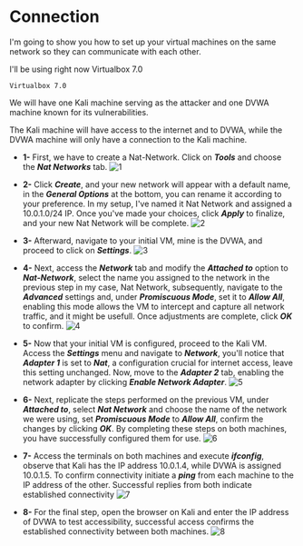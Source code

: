 # Connection 

I'm going to show you how to set up your virtual machines on the same network so they can communicate with each other.

I'll be using right now Virtualbox 7.0

<code>Virtualbox 7.0</code>

We will have one Kali machine serving as the attacker and one DVWA machine known for its vulnerabilities. 

The Kali machine will have access to the internet and to DVWA, while the DVWA machine will only have a connection to the Kali machine.

- **1-** First, we have to create a Nat-Network. Click on ***Tools*** and choose the ***Nat Networks*** tab.
![1](https://github.com/MauricioVigo/Cybersecurity/assets/95547003/dcf2acda-790d-4a4e-9c70-9d94bfc55e6f)


- **2-** Click ***Create***, and your new network will appear with a default name, in the ***General Options*** at the bottom, you can rename it according to your preference.
In my setup, I've named it Nat Network and assigned a 10.0.1.0/24 IP. Once you've made your choices, click ***Apply*** to finalize, and your new Nat Network will be complete.
![2](https://github.com/MauricioVigo/Cybersecurity/assets/95547003/aa11643b-aaad-49d7-a0a1-85ef7989d6d0)


- **3-** Afterward, navigate to your initial VM, mine is the DVWA, and proceed to click on ***Settings***.
![3](https://github.com/MauricioVigo/Cybersecurity/assets/95547003/0e943ff6-22ef-4c7e-8613-a2740da89104)


- **4-** Next, access the ***Network*** tab and modify the ***Attached to*** option to ***Nat-Network***, select the name you assigned to the network in the previous step in my case,
Nat Network, subsequently, navigate to the ***Advanced*** settings and, under ***Promiscuous Mode***, set it to ***Allow All***, enabling this mode allows the VM to intercept and capture all network traffic, and it might be usefull. Once adjustments are complete, click ***OK*** to confirm.
![4](https://github.com/MauricioVigo/Cybersecurity/assets/95547003/12b927f7-44e5-432d-9f33-60cd3f99a8d7)


- **5-** Now that your initial VM is configured, proceed to the Kali VM. Access the ***Settings*** menu and navigate to ***Network***, you'll notice that ***Adapter 1*** is set to ***Nat***,
a configuration crucial for internet access, leave this setting unchanged. Now, move to the ***Adapter 2*** tab, enabling the network adapter by clicking ***Enable Network Adapter***.
![5](https://github.com/MauricioVigo/Cybersecurity/assets/95547003/1f9cfbad-4197-473d-8063-ccb21e7ece5d)


- **6-** Next, replicate the steps performed on the previous VM, under ***Attached to***, select ***Nat Network*** and choose the name of the network we were using, set ***Promiscuous
  Mode*** to ***Allow All***, confirm the changes by clicking ***OK***. By completing these steps on both machines, you have successfully configured them for use.
![6](https://github.com/MauricioVigo/Cybersecurity/assets/95547003/6a50739f-1629-4b1b-b57f-59c065e15106)


- **7-** Access the terminals on both machines and execute ***ifconfig***, observe that Kali has the IP address 10.0.1.4, while DVWA is assigned 10.0.1.5. To confirm connectivity
initiate a ***ping*** from each machine to the IP address of the other. Successful replies from both indicate established connectivity
![7](https://github.com/MauricioVigo/Cybersecurity/assets/95547003/1b6fb176-5023-480c-8642-c46a707718fe)


- **8-** For the final step, open the browser on Kali and enter the IP address of DVWA to test accessibility, successful access confirms the established
connectivity between both machines.
![8](https://github.com/MauricioVigo/Cybersecurity/assets/95547003/8d3f2ede-ddb1-496c-b6a4-baccdf9fd3fa)
